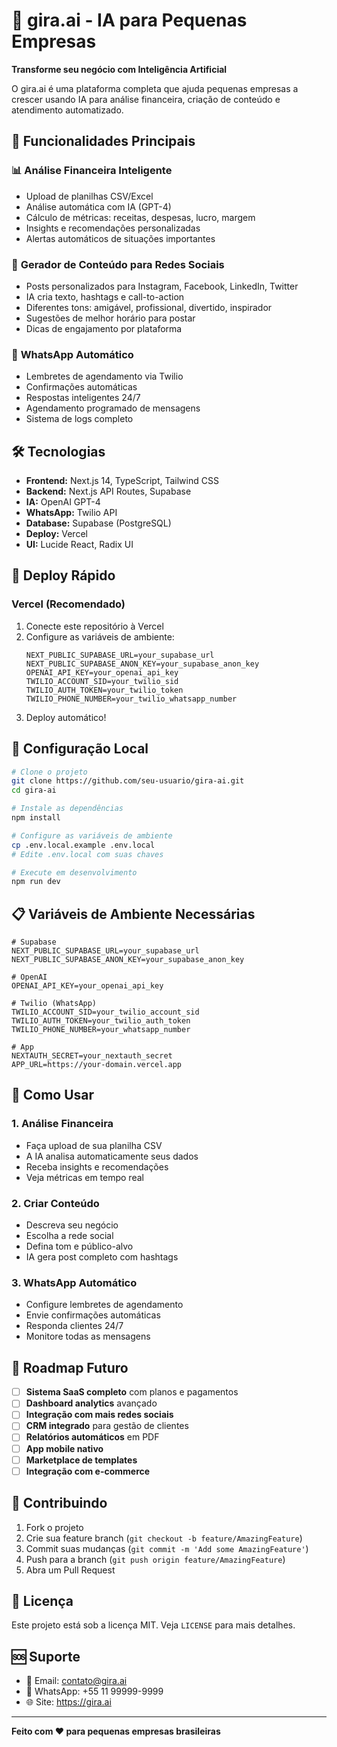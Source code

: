 # 🧠 gira.ai - IA para Pequenas Empresas

**Transforme seu negócio com Inteligência Artificial**

O gira.ai é uma plataforma completa que ajuda pequenas empresas a crescer usando IA para análise financeira, criação de conteúdo e atendimento automatizado.

## 🚀 Funcionalidades Principais

### 📊 **Análise Financeira Inteligente**
- Upload de planilhas CSV/Excel
- Análise automática com IA (GPT-4)
- Cálculo de métricas: receitas, despesas, lucro, margem
- Insights e recomendações personalizadas
- Alertas automáticos de situações importantes

### 🎨 **Gerador de Conteúdo para Redes Sociais**
- Posts personalizados para Instagram, Facebook, LinkedIn, Twitter
- IA cria texto, hashtags e call-to-action
- Diferentes tons: amigável, profissional, divertido, inspirador
- Sugestões de melhor horário para postar
- Dicas de engajamento por plataforma

### 📱 **WhatsApp Automático**
- Lembretes de agendamento via Twilio
- Confirmações automáticas
- Respostas inteligentes 24/7
- Agendamento programado de mensagens
- Sistema de logs completo

## 🛠️ Tecnologias

- **Frontend:** Next.js 14, TypeScript, Tailwind CSS
- **Backend:** Next.js API Routes, Supabase
- **IA:** OpenAI GPT-4
- **WhatsApp:** Twilio API
- **Database:** Supabase (PostgreSQL)
- **Deploy:** Vercel
- **UI:** Lucide React, Radix UI

## 🚀 Deploy Rápido

### Vercel (Recomendado)
1. Conecte este repositório à Vercel
2. Configure as variáveis de ambiente:
   ```
   NEXT_PUBLIC_SUPABASE_URL=your_supabase_url
   NEXT_PUBLIC_SUPABASE_ANON_KEY=your_supabase_anon_key
   OPENAI_API_KEY=your_openai_api_key
   TWILIO_ACCOUNT_SID=your_twilio_sid
   TWILIO_AUTH_TOKEN=your_twilio_token
   TWILIO_PHONE_NUMBER=your_twilio_whatsapp_number
   ```
3. Deploy automático!

## 🔧 Configuração Local

```bash
# Clone o projeto
git clone https://github.com/seu-usuario/gira-ai.git
cd gira-ai

# Instale as dependências
npm install

# Configure as variáveis de ambiente
cp .env.local.example .env.local
# Edite .env.local com suas chaves

# Execute em desenvolvimento
npm run dev
```

## 📋 Variáveis de Ambiente Necessárias

```env
# Supabase
NEXT_PUBLIC_SUPABASE_URL=your_supabase_url
NEXT_PUBLIC_SUPABASE_ANON_KEY=your_supabase_anon_key

# OpenAI
OPENAI_API_KEY=your_openai_api_key

# Twilio (WhatsApp)
TWILIO_ACCOUNT_SID=your_twilio_account_sid
TWILIO_AUTH_TOKEN=your_twilio_auth_token
TWILIO_PHONE_NUMBER=your_whatsapp_number

# App
NEXTAUTH_SECRET=your_nextauth_secret
APP_URL=https://your-domain.vercel.app
```

## 🎯 Como Usar

### 1. **Análise Financeira**
- Faça upload de sua planilha CSV
- A IA analisa automaticamente seus dados
- Receba insights e recomendações
- Veja métricas em tempo real

### 2. **Criar Conteúdo**
- Descreva seu negócio
- Escolha a rede social
- Defina tom e público-alvo
- IA gera post completo com hashtags

### 3. **WhatsApp Automático**
- Configure lembretes de agendamento
- Envie confirmações automáticas
- Responda clientes 24/7
- Monitore todas as mensagens

## 🔮 Roadmap Futuro

- [ ] **Sistema SaaS completo** com planos e pagamentos
- [ ] **Dashboard analytics** avançado
- [ ] **Integração com mais redes sociais**
- [ ] **CRM integrado** para gestão de clientes
- [ ] **Relatórios automáticos** em PDF
- [ ] **App mobile nativo**
- [ ] **Marketplace de templates**
- [ ] **Integração com e-commerce**

## 🤝 Contribuindo

1. Fork o projeto
2. Crie sua feature branch (`git checkout -b feature/AmazingFeature`)
3. Commit suas mudanças (`git commit -m 'Add some AmazingFeature'`)
4. Push para a branch (`git push origin feature/AmazingFeature`)
5. Abra um Pull Request

## 📄 Licença

Este projeto está sob a licença MIT. Veja `LICENSE` para mais detalhes.

## 🆘 Suporte

- 📧 Email: contato@gira.ai
- 💬 WhatsApp: +55 11 99999-9999
- 🌐 Site: https://gira.ai

---

**Feito com ❤️ para pequenas empresas brasileiras**
